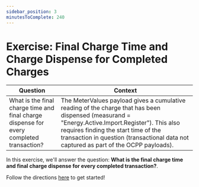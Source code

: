```yaml
---
sidebar_position: 3
minutesToComplete: 240
---
```


# Exercise: Final Charge Time and Charge Dispense for Completed Charges

| Question | Context |
| --- | --- |
| What is the final charge time and final charge dispense for every completed transaction? |  The MeterValues payload gives a cumulative reading of the charge that has been dispensed (measurand = "Energy.Active.Import.Register"). This also requires finding the start time of the transaction in question (transactional data not captured as part of the OCPP payloads). |

In this exercise, we'll answer the question: **What is the final charge time and final charge dispense for every completed transaction?**.

Follow the directions [here](https://github.com/data-derp/exercise-ev-databricks/tree/main/final-charge-time-charge-dispensed) to get started!
